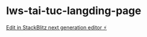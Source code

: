 # lws-tai-tuc-langding-page

[Edit in StackBlitz next generation editor ⚡️](https://stackblitz.com/~/github.com/longwebstudio/lws-tai-tuc-langding-page)